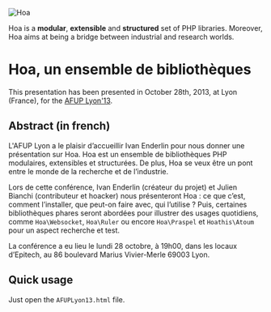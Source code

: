 ![Hoa](https://static.hoa-project.net/Image/Hoa_small.png)

Hoa is a **modular**, **extensible** and **structured** set of PHP libraries.
Moreover, Hoa aims at being a bridge between industrial and research worlds.

# Hoa, un ensemble de bibliothèques

This presentation has been presented in October 28th, 2013, at Lyon (France),
for the [AFUP Lyon'13](http://lyon.afup.org/2013/10/01/conference-sur-hoa-le-28-octobre-a-19h00/).

## Abstract (in french)

L'AFUP Lyon a le plaisir d’accueillir Ivan Enderlin pour nous donner une
présentation sur Hoa. Hoa est un ensemble de bibliothèques PHP modulaires,
extensibles et structurées. De plus, Hoa se veux être un pont entre le monde de
la recherche et de l’industrie.

Lors de cette conférence, Ivan Enderlin (créateur du projet) et Julien Bianchi
(contributeur et hoacker) nous présenteront Hoa : ce que c’est, comment
l’installer, que peut-on faire avec, qui l’utilise ? Puis, certaines
bibliothèques phares seront abordées pour illustrer des usages quotidiens, comme
`Hoa\Websocket`, `Hoa\Ruler` ou encore `Hoa\Praspel` et `Hoathis\Atoum` pour un
aspect recherche et test.

La conférence a eu lieu le lundi 28 octobre, à 19h00, dans les locaux d’Epitech,
au 86 boulevard Marius Vivier-Merle 69003 Lyon.

## Quick usage

Just open the `AFUPLyon13.html` file.